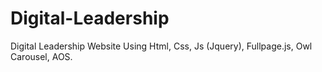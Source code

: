 # Digital-Leadership
Digital Leadership Website Using Html, Css, Js (Jquery), Fullpage.js, Owl Carousel, AOS.

